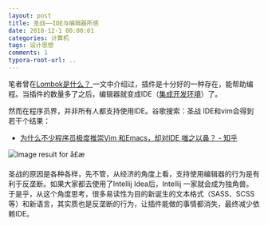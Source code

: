 ```yaml
---
layout: post
title: 圣战——IDE与编辑器所感
date: 2018-12-1 00:00:01
categories: 计算机
tags: 设计思想
comments: 1
typora-root-url: ..
---
```






笔者曾在[Lombok是什么？ ](/lombok)一文中介绍过，插件是十分好的一种存在，能帮助编程。当插件的数量多了之后，编辑器就变成IDE（[集成开发环境](https://zh.wikipedia.org/zh/%E9%9B%86%E6%88%90%E5%BC%80%E5%8F%91%E7%8E%AF%E5%A2%83)）了。

然而在程序员界，并非所有人都支持使用IDE。谷歌搜索：圣战 IDE和vim会得到若干个结果：

- [为什么不少程序员极度推崇Vim 和Emacs，却对IDE 嗤之以鼻？ - 知乎](https://www.zhihu.com/question/21504638)

![Image result for å£æ](http://pic3.dwnews.net/20150107/8e84036e0664d1686f382e830a1db2cb_w.jpg)

圣战的原因是各种各样，先不管，从经济的角度上看，支持使用编辑器的行为是有利于反垄断。如果大家都去使用了Intellij Idea后，Intellij 一家就会成为独角兽。于是乎，从这个角度思考，很多易读性为目的新诞生的文本格式（SASS、SCSS等）和新语言，其实质也是反垄断的行为，让插件能做的事情都消失，最终减少依赖IDE。